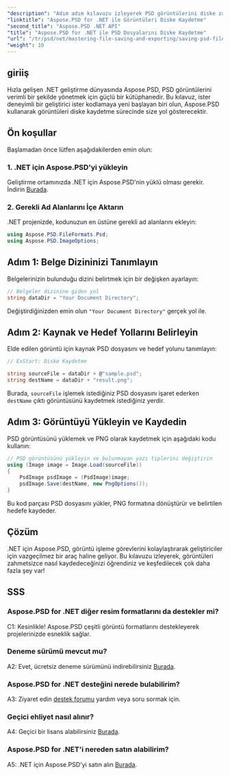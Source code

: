 ```yaml
---
"description": "Adım adım kılavuzu izleyerek PSD görüntülerini diske zahmetsizce nasıl kaydedeceğinizi öğrenin. İster PSD dosyalarını çeşitli görüntü formatlarına dönüştürüyor olun, ister karmaşık görüntü varlıklarını yönetiyor olun."
"linktitle": "Aspose.PSD for .NET ile Görüntüleri Diske Kaydetme"
"second_title": "Aspose.PSD .NET API"
"title": "Aspose.PSD for .NET ile PSD Dosyalarını Diske Kaydetme"
"url": "/tr/psd/net/mastering-file-saving-and-exporting/saving-psd-files-to-disk/"
"weight": 10
---
```


## giriiş

Hızla gelişen .NET geliştirme dünyasında Aspose.PSD, PSD görüntülerini verimli bir şekilde yönetmek için güçlü bir kütüphanedir. Bu kılavuz, ister deneyimli bir geliştirici ister kodlamaya yeni başlayan biri olun, Aspose.PSD kullanarak görüntüleri diske kaydetme sürecinde size yol gösterecektir. 

## Ön koşullar

Başlamadan önce lütfen aşağıdakilerden emin olun:

### 1. .NET için Aspose.PSD'yi yükleyin

Geliştirme ortamınızda .NET için Aspose.PSD'nin yüklü olması gerekir. İndirin [Burada](https://releases.aspose.com/psd/net/).

### 2. Gerekli Ad Alanlarını İçe Aktarın

.NET projenizde, kodunuzun en üstüne gerekli ad alanlarını ekleyin:

```csharp
using Aspose.PSD.FileFormats.Psd;
using Aspose.PSD.ImageOptions;
```

## Adım 1: Belge Dizininizi Tanımlayın

Belgelerinizin bulunduğu dizini belirtmek için bir değişken ayarlayın:

```csharp
// Belgeler dizinine giden yol
string dataDir = "Your Document Directory";
```

Değiştirdiğinizden emin olun `"Your Document Directory"` gerçek yol ile.

## Adım 2: Kaynak ve Hedef Yollarını Belirleyin

Elde edilen görüntü için kaynak PSD dosyasını ve hedef yolunu tanımlayın:

```csharp
// ExStart: Diske Kaydetme

string sourceFile = dataDir + @"sample.psd";
string destName = dataDir + "result.png";
```

Burada, `sourceFile` işlemek istediğiniz PSD dosyasını işaret ederken `destName` çıktı görüntüsünü kaydetmek istediğiniz yerdir.

## Adım 3: Görüntüyü Yükleyin ve Kaydedin

PSD görüntüsünü yüklemek ve PNG olarak kaydetmek için aşağıdaki kodu kullanın:

```csharp
// PSD görüntüsünü yükleyin ve bulunmayan yazı tiplerini değiştirin
using (Image image = Image.Load(sourceFile))
{
    PsdImage psdImage = (PsdImage)image;
    psdImage.Save(destName, new PngOptions());
}
```

Bu kod parçası PSD dosyasını yükler, PNG formatına dönüştürür ve belirtilen hedefe kaydeder. 

## Çözüm

.NET için Aspose.PSD, görüntü işleme görevlerini kolaylaştırarak geliştiriciler için vazgeçilmez bir araç haline geliyor. Bu kılavuzu izleyerek, görüntüleri zahmetsizce nasıl kaydedeceğinizi öğrendiniz ve keşfedilecek çok daha fazla şey var!

## SSS

### Aspose.PSD for .NET diğer resim formatlarını da destekler mi?

C1: Kesinlikle! Aspose.PSD çeşitli görüntü formatlarını destekleyerek projelerinizde esneklik sağlar.

### Deneme sürümü mevcut mu?

A2: Evet, ücretsiz deneme sürümünü indirebilirsiniz [Burada](https://releases.aspose.com/).

### Aspose.PSD for .NET desteğini nerede bulabilirim?

A3: Ziyaret edin [destek forumu](https://forum.aspose.com/c/psd/34) yardım veya soru sormak için.

### Geçici ehliyet nasıl alınır?

A4: Geçici bir lisans alabilirsiniz [Burada](https://purchase.conholdate.com/temporary-license/).

### Aspose.PSD for .NET'i nereden satın alabilirim?

A5: .NET için Aspose.PSD'yi satın alın [Burada](https://purchase.conholdate.com/buy).